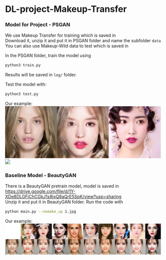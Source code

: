# DL-project-Makeup-Transfer
### Model for Project - PSGAN
We use Makeup Transfer for training which is saved in  
Download it, unzip it and put it in PSGAN folder and name the subfolder `data` 
You can also use Makeup-Wild data to test which is saved in  

In the PSGAN folder, train the model using  
```bash
python3 train.py 
```
Results will be saved in `log/` folder.  

Test the model with:  
```bash
python3 test.py 
```
Our example:  
![](psgan1.png)
![](psgan2.png)

### Baseline Model - BeautyGAN
There is a BeautyGAN pretrain model, model is saved in https://drive.google.com/file/d/1Y-XDe8DLGFiChCGkJ1s8jxQ8aQrE5SpK/view?usp=sharing  
Unzip it and put it in BeautyGAN folder. Run the code with 
```bash
python main.py --nomake_up 1.jpg
```
Our example:  
![](beautygan.jpg)
